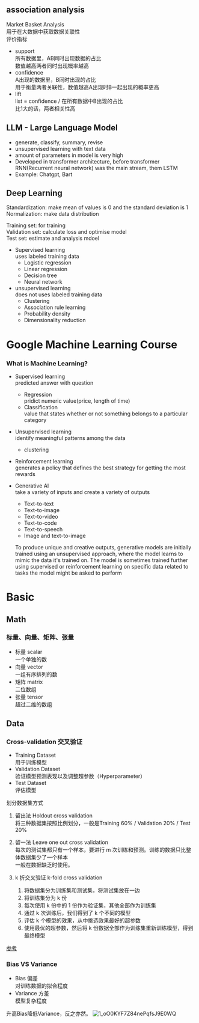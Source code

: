 ## association analysis  
Market Basket Analysis  
用于在大数据中获取数据关联性  
评价指标  
- support  
  所有数据里，AB同时出现数据的占比  
  数值越高两者同时出现概率越高  
- confidence  
  A出现的数据里，B同时出现的占比  
  用于衡量两者关联性，数值越高A出现时B一起出现的概率更高  
- lift  
  list = confidence / 在所有数据中B出现的占比  
  比1大的话，两者相关性高    

## LLM - Large Language Model
- generate, classify, summary, revise  
- unsupervised learning with text data  
- amount of parameters in model is very high  
- Developed in transformer architecture, before transformer RNN(Recurrent neural network) was the main stream, them LSTM         
- Example: Chatgpt, Bart  

## Deep Learning
Standardization: make mean of values is 0 and the standard deviation is 1  
Normalization: make data distribution  

Training set: for training  
Validation set: calculate loss and optimise model  
Test set: estimate and analysis mdoel  

- Supervised learning  
  uses labeled training data  
  - Logistic regression
  - Linear regression
  - Decision tree
  - Neural network
- unsupervised learning  
  does not uses labeled training data  
  - Clustering
  - Association rule learning
  - Probability density
  - Dimensionality reduction

# Google Machine Learning Course  
### What is Machine Learning?  
- Supervised learning  
  predicted answer with question  
  - Regression  
    pridict numeric value(price, length of time)  
  - Classification  
    value that states whether or not something belongs to a particular category  
  
- Unsupervised learning  
  identify meaningful patterns among the data  
  - clustering  
  
- Reinforcement learning  
  generates a policy that defines the best strategy for getting the most rewards  
  
- Generative AI  
  take a variety of inputs and create a variety of outputs  
  - Text-to-text  
  - Text-to-image  
  - Text-to-video  
  - Text-to-code  
  - Text-to-speech  
  - Image and text-to-image
  
  To produce unique and creative outputs, generative models are initially trained using an unsupervised approach, where the model learns to mimic the data it's trained on. The model is sometimes trained further using supervised or reinforcement learning on specific data related to tasks the model might be asked to perform  

# Basic
## Math
### 标量、向量、矩阵、张量
- 标量 scalar  
  一个单独的数  
- 向量 vector  
  一组有序排列的数  
- 矩阵 matrix  
  二位数组  
- 张量 tensor  
  超过二维的数组  

## Data
### Cross-validation 交叉验证
- Training Dataset  
  用于训练模型  
- Validation Dataset  
  验证模型预测表现以及调整超参数（Hyperparameter）  
- Test Dataset  
  评估模型

划分数据集方式  
1. 留出法 Holdout cross validation  
   将三种数据集按照比例划分，一般是Training 60% / Validation 20% / Test 20%  

2. 留一法 Leave one out cross validation  
   每次的测试集都只有一个样本，要进行 m 次训练和预测。训练的数据只比整体数据集少了一个样本  
   一般在数据缺乏时使用。  

3. k 折交叉验证 k-fold cross validation  
   1. 将数据集分为训练集和测试集，将测试集放在一边  
   2. 将训练集分为 k 份  
   3. 每次使用 k 份中的 1 份作为验证集，其他全部作为训练集  
   4. 通过 k 次训练后，我们得到了 k 个不同的模型  
   5. 评估 k 个模型的效果，从中挑选效果最好的超参数  
   6. 使用最优的超参数，然后将 k 份数据全部作为训练集重新训练模型，得到最终模型  

[参考](https://easyaitech.medium.com/%E4%B8%80%E6%96%87%E7%9C%8B%E6%87%82-ai-%E6%95%B0%E6%8D%AE%E9%9B%86-%E8%AE%AD%E7%BB%83%E9%9B%86-%E9%AA%8C%E8%AF%81%E9%9B%86-%E6%B5%8B%E8%AF%95%E9%9B%86-%E9%99%84-%E5%88%86%E5%89%B2%E6%96%B9%E6%B3%95-%E4%BA%A4%E5%8F%89%E9%AA%8C%E8%AF%81-9b3afd37fd58)

### Bias VS Variance
- Bias 偏差  
  对训练数据的拟合程度  
- Variance 方差  
  模型复杂程度  

升高Bias降低Variance，反之亦然。
![1_oO0KYF7Z84nePqfsJ9E0WQ](https://github.com/KnnUUu/note/assets/44579350/cc6bd452-8cfc-4c05-b3b3-253af4125ac9)
